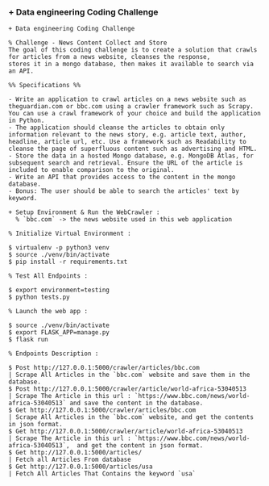 ### + Data engineering Coding Challenge

    + Data engineering Coding Challenge

    % Challenge - News Content Collect and Store
    The goal of this coding challenge is to create a solution that crawls for articles from a news website, cleanses the response,
    stores it in a mongo database, then makes it available to search via an API.

    %% Specifications %%

    - Write an application to crawl articles on a news website such as theguardian.com or bbc.com using a crawler framework such as Scrapy. You can use a crawl framework of your choice and build the application in Python.
    - The application should cleanse the articles to obtain only information relevant to the news story, e.g. article text, author, headline, article url, etc. Use a framework such as Readability to cleanse the page of superfluous content such as advertising and HTML.
    - Store the data in a hosted Mongo database, e.g. MongoDB Atlas, for subsequent search and retrieval. Ensure the URL of the article is included to enable comparison to the original.
    - Write an API that provides access to the content in the mongo database.
    - Bonus: The user should be able to search the articles' text by keyword.

    + Setup Environment & Run the WebCrawler :
      % `bbc.com` -> the news website used in this web application

    % Initialize Virtual Environment :

    $ virtualenv -p python3 venv
	$ source ./venv/bin/activate
	$ pip install -r requirements.txt

    % Test All Endpoints :

    $ export environment=testing
	$ python tests.py

    % Launch the web app :

    $ source ./venv/bin/activate
	$ export FLASK_APP=manage.py
	$ flask run

    % Endpoints Description :

    $ Post http://127.0.0.1:5000/crawler/articles/bbc.com                   | Scrape All Articles in the `bbc.com` website and save them in the database.
    $ Post http://127.0.0.1:5000/crawler/article/world-africa-53040513      | Scrape The Article in this url : `https://www.bbc.com/news/world-africa-53040513` and save the content in the database.
    $ Get http://127.0.0.1:5000/crawler/articles/bbc.com                    | Scrape All Articles in the `bbc.com` website, and get the contents in json format.
    $ Get http://127.0.0.1:5000/crawler/article/world-africa-53040513       | Scrape The Article in this url : `https://www.bbc.com/news/world-africa-53040513`,  and get the content in json format.
    $ Get http://127.0.0.1:5000/articles/                                   | Fetch all Articles From database
    $ Get http://127.0.0.1:5000/articles/usa                                | Fetch All Articles That Contains the keyword `usa`

